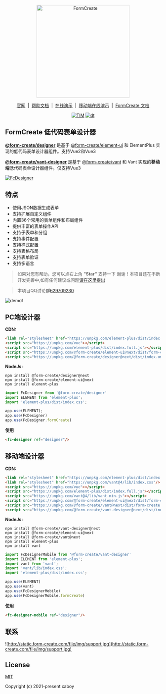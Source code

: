 <p align="center">
    <a href="https://www.form-create.com">
        <img width="300" alt="FormCreate" src="https://static.form-create.com/file/img/info-logo2.png">
    </a>
</p>

<p align="center">
    <a href="https://www.form-create.com/" target="_blank">官网</a>
    <span>&nbsp;|&nbsp;</span>
    <a href="https://view.form-create.com/" target="_blank">帮助文档</a>
    <span>&nbsp;|&nbsp;</span>
    <a href="https://form-create.com/v3/designer/" target="_blank">在线演示</a>
    <span>&nbsp;|&nbsp;</span>
    <a href="https://form-create.com/v3/mobile/" target="_blank">移动端在线演示</a>
    <span>&nbsp;|&nbsp;</span>
    <a href="https://form-create.com/v3/" target="_blank">FormCreate 文档</a>
</p>

<p align="center">
  <a href="https://github.com/xaboy/form-create" target="_blank"><img src="https://img.shields.io/badge/License-MIT-yellow.svg" alt="TIM" /></a>
  <a href="https://github.com/xaboy/form-create" target="_blank"><img src="https://img.shields.io/npm/dt/@form-create/designer.svg" alt="dt" /></a>
</p>

## FormCreate 低代码表单设计器

**[@form-create/designer](https://github.com/xaboy/form-create-designer/tree/next/packages/element-ui)** 是基于 [@form-create/element-ui](https://github.com/xaboy/form-create) 和 ElementPlus 实现的低代码表单设计器组件。支持Vue2和Vue3

**[@form-create/vant-designer](https://github.com/xaboy/form-create-designer/tree/next/packages/vant)** 是基于 [@form-create/vant](https://github.com/xaboy/form-create) 和 Vant 实现的**移动端**低代码表单设计器组件。仅支持Vue3

[![FcDesigner](https://static.form-create.com/file/img/banner-m2.jpg)](https://pro.form-create.com/view)

## 特点
- 使用JSON数据生成表单
- 支持扩展自定义组件
- 内置36个常用的表单组件和布局组件
- 提供丰富的表单操作API
- 支持子表单和分组
- 支持事件配置
- 支持样式配置
- 支持表格布局
- 支持表单验证
- 支持多语言

> 如果对您有帮助，您可以点右上角 **"Star"** 支持一下 谢谢！本项目还在不断开发完善中,如有任何建议或问题[请在这里提出](https://github.com/xaboy/form-create-designer/issues/new)

> 本项目QQ讨论群[629709230](https://jq.qq.com/?_wv=1027&k=F1FlEFIV)

![demo1](https://static.form-create.com/file/img/open-designer.jpg)

## PC端设计器

**CDN:**

```html
<link rel="stylesheet" href="https://unpkg.com/element-plus/dist/index.css"></link>
<script src="https://unpkg.com/vue"></script>
<script src="https://unpkg.com/element-plus/dist/index.full.js"></script>
<script src="https://unpkg.com/@form-create/element-ui@next/dist/form-create.min.js"></script>
<script src="https://unpkg.com/@form-create/designer@next/dist/index.umd.js"></script>
```

**NodeJs:**

```shell
npm install @form-create/designer@next
npm install @form-create/element-ui@next
npm install element-plus
```

```js
import FcDesigner from '@form-create/designer'
import ELEMENT from 'element-plus';
import 'element-plus/dist/index.css';

app.use(ELEMENT);
app.use(FcDesigner)
app.use(FcDesigner.formCreate)
```

**使用**

```html
<fc-designer ref="designer"/>
```

## 移动端设计器

**CDN:**

```html
<link rel="stylesheet" href="https://unpkg.com/element-plus/dist/index.css"></link>
<link rel="stylesheet" href="https://unpkg.com/vant@4/lib/index.css"/>
<script src="https://unpkg.com/vue"></script>
<script src="https://unpkg.com/element-plus/dist/index.full.js"></script>
<script src="https://unpkg.com/vant@4/lib/vant.min.js"></script>
<script src="https://unpkg.com/@form-create/element-ui@next/dist/form-create.min.js"></script>
<script src="https://unpkg.com/@form-create/vant@next/dist/form-create.min.js"></script>
<script src="https://unpkg.com/@form-create/vant-designer@next/dist/index.umd.js"></script>
```

**NodeJs:**

```shell
npm install @form-create/vant-designer@next
npm install @form-create/element-ui@next
npm install @form-create/vant@next
npm install element-plus
npm install vant
```

```js
import FcDesignerMobile from '@form-create/vant-designer'
import ELEMENT from 'element-plus';
import vant from 'vant';
import 'vant/lib/index.css';
import 'element-plus/dist/index.css';

app.use(ELEMENT)
app.use(vant)
app.use(FcDesignerMobile)
app.use(FcDesignerMobile.formCreate)
```

**使用**

```html
<fc-designer-mobile ref="designer"/>
```

## 联系

![http://static.form-create.com/file/img/support.jpg](http://static.form-create.com/file/img/support.jpg)

## License

[MIT](http://opensource.org/licenses/MIT)

Copyright (c) 2021-present xaboy
